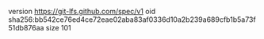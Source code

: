 version https://git-lfs.github.com/spec/v1
oid sha256:bb542ce76ed4ce72eae02aba83af0336d10a2b239a689cfb1b5a73f51db876aa
size 101
